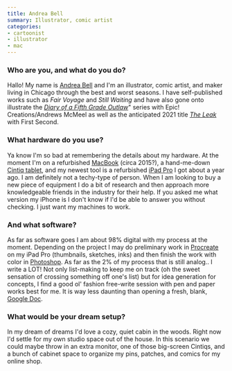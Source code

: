 ```yaml
---
title: Andrea Bell
summary: Illustrator, comic artist 
categories:
- cartoonist 
- illustrator
- mac
---
```


### Who are you, and what do you do?

Hallo! My name is [Andrea Bell](https://www.andreabelldraws.com/ "Andrea's website.") and I'm an illustrator, comic artist, and maker living in Chicago through the best and worst seasons. I have self-published works such as _Fair Voyage_ and _Still Waiting_ and have also gone onto illustrate the [_Diary of a Fifth Grade Outlaw_](https://publishing.andrewsmcmeel.com/book/diary-of-a-5th-grade-outlaw-diary-of-a-5th-grade-outlaw-book-1/ "A book that Andrea illustrated.")" series with Epic! Creations/Andrews McMeel as well as the anticipated 2021 title [_The Leak_](https://us.macmillan.com/books/9781250217950 "A book that Andrea illustrator.") with First Second.

### What hardware do you use?

Ya know I'm so bad at remembering the details about my hardware. At the moment I'm on a refurbished [MacBook][] (circa 2015?), a hand-me-down [Cintiq tablet][cintiq], and my newest tool is a refurbished [iPad Pro][ipad-pro] I got about a year ago. I am definitely not a techy-type of person. When I am looking to buy a new piece of equipment I do a bit of research and then approach more knowledgeable friends in the industry for their help. If you asked me what version my iPhone is I don't know if I'd be able to answer you without checking. I just want my machines to work.

### And what software?

As far as software goes I am about 98% digital with my process at the moment. Depending on the project I may do preliminary work in [Procreate][procreate-ios] on my iPad Pro (thumbnails, sketches, inks) and then finish the work with color in [Photoshop][]. As far as the 2% of my process that is still analog.. I write a LOT! Not only list-making to keep me on track (oh the sweet sensation of crossing something off one's list) but for idea generation for concepts, I find a good ol' fashion free-write session with pen and paper works best for me. It is way less daunting than opening a fresh, blank, [Google Doc][google-docs].

### What would be your dream setup?

In my dream of dreams I'd love a cozy, quiet cabin in the woods. Right now I'd settle for my own studio space out of the house. In this scenario we could maybe throw in an extra monitor, one of those big-screen Cintiqs, and a bunch of cabinet space to organize my pins, patches, and comics for my online shop.

[cintiq]: https://www.wacom.com/en/us/cintiq "A computer screen you can draw on."
[google-docs]: https://en.wikipedia.org/wiki/Google_Docs "A web-based office suite."
[ipad-pro]: https://en.wikipedia.org/wiki/IPad_Pro "An iOS tablet."
[macbook]: https://en.wikipedia.org/wiki/MacBook "A laptop."
[photoshop]: https://www.adobe.com/products/photoshop.html "A bitmap image editor."
[procreate-ios]: https://itunes.apple.com/us/app/procreate/id425073498 "A powerful illustration app."
